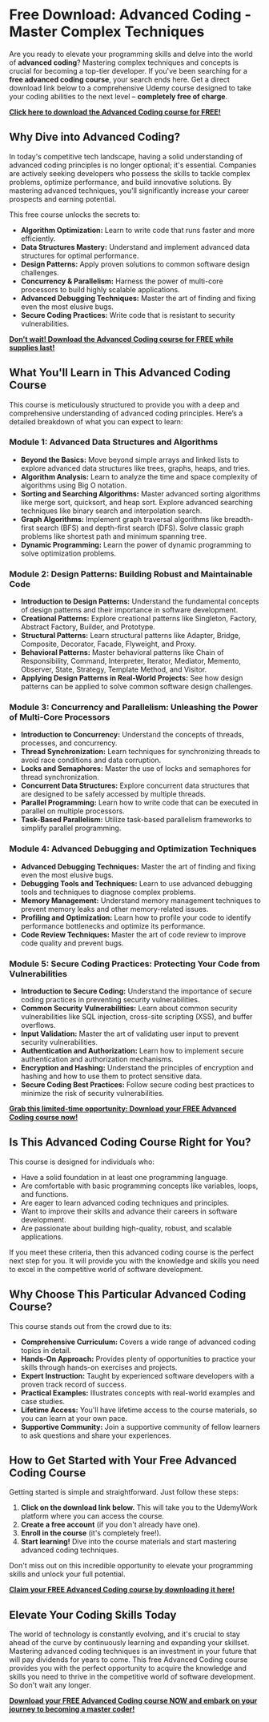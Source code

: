 # Free Download: Advanced Coding - Master Complex Techniques

Are you ready to elevate your programming skills and delve into the world of **advanced coding**? Mastering complex techniques and concepts is crucial for becoming a top-tier developer. If you've been searching for a **free advanced coding course**, your search ends here. Get a direct download link below to a comprehensive Udemy course designed to take your coding abilities to the next level – **completely free of charge**.

[**Click here to download the Advanced Coding course for FREE!**](https://udemywork.com/advanced-coding)

## Why Dive into Advanced Coding?

In today's competitive tech landscape, having a solid understanding of advanced coding principles is no longer optional; it's essential. Companies are actively seeking developers who possess the skills to tackle complex problems, optimize performance, and build innovative solutions. By mastering advanced techniques, you'll significantly increase your career prospects and earning potential.

This free course unlocks the secrets to:

*   **Algorithm Optimization:** Learn to write code that runs faster and more efficiently.
*   **Data Structures Mastery:** Understand and implement advanced data structures for optimal performance.
*   **Design Patterns:** Apply proven solutions to common software design challenges.
*   **Concurrency & Parallelism:** Harness the power of multi-core processors to build highly scalable applications.
*   **Advanced Debugging Techniques:** Master the art of finding and fixing even the most elusive bugs.
*   **Secure Coding Practices:** Write code that is resistant to security vulnerabilities.

[**Don't wait! Download the Advanced Coding course for FREE while supplies last!**](https://udemywork.com/advanced-coding)

## What You'll Learn in This Advanced Coding Course

This course is meticulously structured to provide you with a deep and comprehensive understanding of advanced coding principles. Here’s a detailed breakdown of what you can expect to learn:

### Module 1: Advanced Data Structures and Algorithms

*   **Beyond the Basics:** Move beyond simple arrays and linked lists to explore advanced data structures like trees, graphs, heaps, and tries.
*   **Algorithm Analysis:** Learn to analyze the time and space complexity of algorithms using Big O notation.
*   **Sorting and Searching Algorithms:** Master advanced sorting algorithms like merge sort, quicksort, and heap sort. Explore advanced searching techniques like binary search and interpolation search.
*   **Graph Algorithms:** Implement graph traversal algorithms like breadth-first search (BFS) and depth-first search (DFS). Solve classic graph problems like shortest path and minimum spanning tree.
*   **Dynamic Programming:** Learn the power of dynamic programming to solve optimization problems.

### Module 2: Design Patterns: Building Robust and Maintainable Code

*   **Introduction to Design Patterns:** Understand the fundamental concepts of design patterns and their importance in software development.
*   **Creational Patterns:** Explore creational patterns like Singleton, Factory, Abstract Factory, Builder, and Prototype.
*   **Structural Patterns:** Learn structural patterns like Adapter, Bridge, Composite, Decorator, Facade, Flyweight, and Proxy.
*   **Behavioral Patterns:** Master behavioral patterns like Chain of Responsibility, Command, Interpreter, Iterator, Mediator, Memento, Observer, State, Strategy, Template Method, and Visitor.
*   **Applying Design Patterns in Real-World Projects:** See how design patterns can be applied to solve common software design challenges.

### Module 3: Concurrency and Parallelism: Unleashing the Power of Multi-Core Processors

*   **Introduction to Concurrency:** Understand the concepts of threads, processes, and concurrency.
*   **Thread Synchronization:** Learn techniques for synchronizing threads to avoid race conditions and data corruption.
*   **Locks and Semaphores:** Master the use of locks and semaphores for thread synchronization.
*   **Concurrent Data Structures:** Explore concurrent data structures that are designed to be safely accessed by multiple threads.
*   **Parallel Programming:** Learn how to write code that can be executed in parallel on multiple processors.
*   **Task-Based Parallelism:** Utilize task-based parallelism frameworks to simplify parallel programming.

### Module 4: Advanced Debugging and Optimization Techniques

*   **Advanced Debugging Techniques:** Master the art of finding and fixing even the most elusive bugs.
*   **Debugging Tools and Techniques:** Learn to use advanced debugging tools and techniques to diagnose complex problems.
*   **Memory Management:** Understand memory management techniques to prevent memory leaks and other memory-related issues.
*   **Profiling and Optimization:** Learn how to profile your code to identify performance bottlenecks and optimize its performance.
*   **Code Review Techniques:** Master the art of code review to improve code quality and prevent bugs.

### Module 5: Secure Coding Practices: Protecting Your Code from Vulnerabilities

*   **Introduction to Secure Coding:** Understand the importance of secure coding practices in preventing security vulnerabilities.
*   **Common Security Vulnerabilities:** Learn about common security vulnerabilities like SQL injection, cross-site scripting (XSS), and buffer overflows.
*   **Input Validation:** Master the art of validating user input to prevent security vulnerabilities.
*   **Authentication and Authorization:** Learn how to implement secure authentication and authorization mechanisms.
*   **Encryption and Hashing:** Understand the principles of encryption and hashing and how to use them to protect sensitive data.
*   **Secure Coding Best Practices:** Follow secure coding best practices to minimize the risk of security vulnerabilities.

[**Grab this limited-time opportunity: Download your FREE Advanced Coding course now!**](https://udemywork.com/advanced-coding)

## Is This Advanced Coding Course Right for You?

This course is designed for individuals who:

*   Have a solid foundation in at least one programming language.
*   Are comfortable with basic programming concepts like variables, loops, and functions.
*   Are eager to learn advanced coding techniques and principles.
*   Want to improve their skills and advance their careers in software development.
*   Are passionate about building high-quality, robust, and scalable applications.

If you meet these criteria, then this advanced coding course is the perfect next step for you. It will provide you with the knowledge and skills you need to excel in the competitive world of software development.

## Why Choose This Particular Advanced Coding Course?

This course stands out from the crowd due to its:

*   **Comprehensive Curriculum:** Covers a wide range of advanced coding topics in detail.
*   **Hands-On Approach:** Provides plenty of opportunities to practice your skills through hands-on exercises and projects.
*   **Expert Instruction:** Taught by experienced software developers with a proven track record of success.
*   **Practical Examples:** Illustrates concepts with real-world examples and case studies.
*   **Lifetime Access:** You'll have lifetime access to the course materials, so you can learn at your own pace.
*   **Supportive Community:** Join a supportive community of fellow learners to ask questions and share your experiences.

## How to Get Started with Your Free Advanced Coding Course

Getting started is simple and straightforward. Just follow these steps:

1.  **Click on the download link below.** This will take you to the UdemyWork platform where you can access the course.
2.  **Create a free account** (if you don't already have one).
3.  **Enroll in the course** (it's completely free!).
4.  **Start learning!** Dive into the course materials and start mastering advanced coding techniques.

Don't miss out on this incredible opportunity to elevate your programming skills and unlock your full potential.

[**Claim your FREE Advanced Coding course by downloading it here!**](https://udemywork.com/advanced-coding)

## Elevate Your Coding Skills Today

The world of technology is constantly evolving, and it's crucial to stay ahead of the curve by continuously learning and expanding your skillset. Mastering advanced coding techniques is an investment in your future that will pay dividends for years to come. This free Advanced Coding course provides you with the perfect opportunity to acquire the knowledge and skills you need to thrive in the competitive world of software development. So don't wait any longer.

[**Download your FREE Advanced Coding course NOW and embark on your journey to becoming a master coder!**](https://udemywork.com/advanced-coding)
